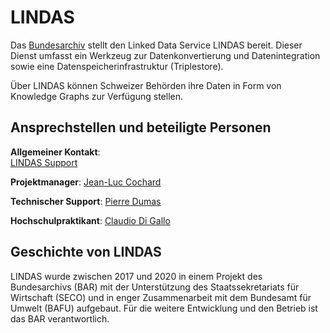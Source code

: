 # LINDAS

Das [Bundesarchiv](https://www.bar.admin.ch/bar/de/home.html) stellt den Linked Data Service LINDAS bereit. Dieser Dienst umfasst ein Werkzeug zur Datenkonvertierung und Datenintegration sowie eine Datenspeicherinfrastruktur (Triplestore).

Über LINDAS können Schweizer Behörden ihre Daten in Form von Knowledge Graphs zur Verfügung stellen.

## Ansprechstellen und beteiligte Personen

**Allgemeiner Kontakt**:<br>
[LINDAS Support](mailto:support.lindas@bar.admin.ch)

**Projektmanager**:
[Jean-Luc Cochard](mailto:Jean-luc.cochard@bar.admin.ch)

**Technischer Support**:
[Pierre Dumas](mailto:pierre.dumas@bar.admin.ch)

**Hochschulpraktikant**:
[Claudio Di Gallo](mailto:claudio.digallo@bar.admin.ch)

## Geschichte von LINDAS

LINDAS wurde zwischen 2017 und 2020 in einem Projekt des Bundesarchivs (BAR) mit der Unterstützung des Staatssekretariats für Wirtschaft (SECO) und in enger Zusammenarbeit mit dem Bundesamt für Umwelt (BAFU) aufgebaut. Für die weitere Entwicklung und den Betrieb ist das BAR verantwortlich.